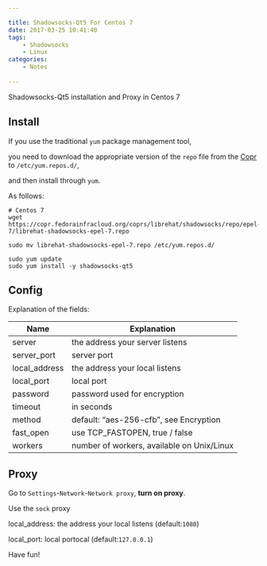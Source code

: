 ```yaml
---

title: Shadowsocks-Qt5 For Centos 7
date: 2017-03-25 10:41:40
tags:
	- Shadowsocks
	- Linux
categories: 
	- Notes
	
---
```


Shadowsocks-Qt5 installation and Proxy in Centos 7

<!-- more -->

## Install
 
If you use the traditional `yum` package management tool, 

you need to download the appropriate version of the `repo` file from the [Copr](https://copr.fedorainfracloud.org/coprs/librehat/shadowsocks/) to `/etc/yum.repos.d/`, 

and then install through `yum`.

As follows:



    # Centos 7
    wget https://copr.fedorainfracloud.org/coprs/librehat/shadowsocks/repo/epel-7/librehat-shadowsocks-epel-7.repo
    
    sudo mv librehat-shadowsocks-epel-7.repo /etc/yum.repos.d/
 
    sudo yum update
    sudo yum install -y shadowsocks-qt5
    
<!-- more -->

    
## Config
 Explanation of the fields:

Name|	Explanation
---|---
server |	the address your server listens
server_port|	server port
local_address|	the address your local listens
local_port| local port
password |	password used for encryption
timeout |	in seconds
method	| default: “aes-256-cfb”, see Encryption
fast_open |	use TCP_FASTOPEN, true / false
workers |	number of workers, available on Unix/Linux

## Proxy

Go to `Settings`-`Network`-`Network proxy`, **turn on proxy**.

Use the `sock` proxy

local_address:	the address your local listens (default:`1080`)

local_port:	local portocal (default:`127.0.0.1`)

Have fun!